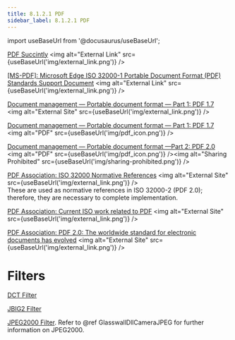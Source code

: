 ```yaml
---
title: 8.1.2.1 PDF 
sidebar_label: 8.1.2.1 PDF
---
```


import useBaseUrl from '@docusaurus/useBaseUrl';

[PDF Succintly](https://www.syncfusion.com/ebooks/pdf) <img alt="External Link" src={useBaseUrl('img/external_link.png')} />  

[[MS-PDF]: Microsoft Edge ISO 32000-1 Portable Document Format (PDF) Standards Support Document](https://docs.microsoft.com/en-us/openspecs/ie_standards/ms-pdf/570b03e0-3195-4162-85b9-4a0be3042b65)  <img alt="External Link" src={useBaseUrl('img/external_link.png')} />  

[Document management — Portable document format — Part 1: PDF 1.7](https://www.adobe.com/content/dam/acom/en/devnet/pdf/pdfs/PDF32000_2008.pdf)  <img alt="External Site" src={useBaseUrl('img/external_link.png')} />   

[Document management — Portable document format — Part 1: PDF 1.7](../../artifacts/ISO_32000-1-2008E-Character_PDF_document.pdf) <img alt="PDF" src={useBaseUrl('img/pdf_icon.png')} />  

[Document management — Portable document format —Part 2: PDF 2.0](../../artifacts/ISO_32000-2_2017.PDF) <img alt="PDF" src={useBaseUrl('img/pdf_icon.png')} /><img alt="Sharing Prohibited" src={useBaseUrl('img/sharing-prohibited.png')} />  

[PDF Association: ISO 32000 Normative References](https://www.pdfa.org/iso-32000-normative-references/)  <img alt="External Site" src={useBaseUrl('img/external_link.png')} />  
These are used as normative references in ISO 32000-2 (PDF 2.0); therefore, they are necessary to complete implementation.

[PDF Association: Current ISO work related to PDF](https://www.pdfa.org/iso-status/)  <img alt="External Site" src={useBaseUrl('img/external_link.png')} />  

[PDF Association: PDF 2.0: The worldwide standard for electronic documents has evolved](https://www.pdfa.org/pdf-2-0-the-worldwide-standard-for-electronic-documents-has-evolved/)  <img alt="External Site" src={useBaseUrl('img/external_link.png')} />  


# Filters
[DCT Filter](5116.DCT_Filter.pdf "5116.DCT_Filter.pdf")

[JBIG2 Filter](JBIG2.pdf "JBIG2.pdf")

[JPEG2000 Filter](JPEG2000CompressionFilter.pdf "JPEG2000CompressionFilter.pdf").
Refer to @ref GlasswallDllCameraJPEG for further information on JPEG2000.   

